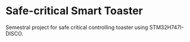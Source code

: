# Safe-critical Smart Toaster

Semestral project for safe critical controlling toaster using STM32H747I-DISCO.
